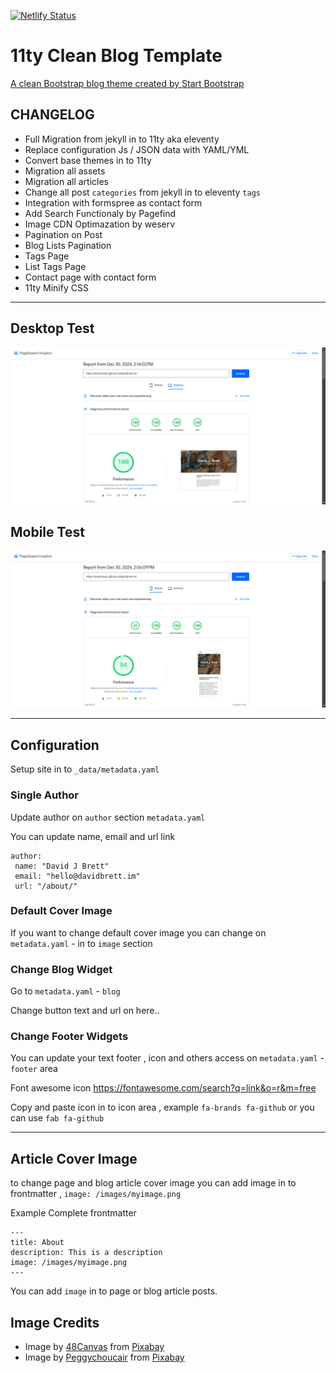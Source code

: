[![Netlify Status](https://api.netlify.com/api/v1/badges/92354f17-af5a-4a55-94b5-5cc3eb0b3807/deploy-status)](https://app.netlify.com/sites/superlative-klepon-a3d521/deploys)
# 11ty Clean Blog Template
[A clean Bootstrap blog theme created by Start Bootstrap](https://github.com/startbootstrap/startbootstrap-clean-blog)

## CHANGELOG

+ Full Migration from jekyll in to 11ty aka eleventy
+ Replace configuration Js / JSON data with YAML/YML
+ Convert base themes in to 11ty
+ Migration all assets
+ Migration all articles
+ Change all post `categories` from jekyll in to eleventy `tags`
+ Integration with formspree as contact form
+ Add Search Functionaly by Pagefind
+ Image CDN Optimazation by weserv
+ Pagination on Post
+ Blog Lists Pagination
+ Tags Page
+ List Tags Page
+ Contact page with contact form
+ 11ty Minify CSS

---

## Desktop Test

![Desktop Peform](desktop.png)

## Mobile Test

![Mobile Peform](mobile.png)

---

## Configuration

Setup site in to `_data/metadata.yaml`

### Single Author

Update author on `author` section `metadata.yaml`

You can update name, email and url link 

```
author: 
 name: "David J Brett"
 email: "hello@davidbrett.im"
 url: "/about/"
```

### Default Cover Image

If you want to change default cover image you can change on `metadata.yaml` - in to `image` section

### Change Blog Widget

Go to `metadata.yaml` - `blog`

Change button text and url on here..

### Change Footer Widgets

You can update your text footer , icon and others access on `metadata.yaml` - `footer` area

Font awesome icon https://fontawesome.com/search?q=link&o=r&m=free

Copy and paste icon in to icon area , example `fa-brands fa-github` or you can use `fab fa-github`

---

## Article Cover Image

to change page and blog article cover image you can add image in to frontmatter , `image: /images/myimage.png`

Example Complete frontmatter

```
---
title: About 
description: This is a description
image: /images/myimage.png
---
```

You can add `image` in to page or blog article posts.

## Image Credits
* Image by <a href="https://pixabay.com/users/48canvas-10060451/?utm_source=link-attribution&utm_medium=referral&utm_campaign=image&utm_content=8750691">48Canvas</a> from <a href="https://pixabay.com//?utm_source=link-attribution&utm_medium=referral&utm_campaign=image&utm_content=8750691">Pixabay</a>
* Image by <a href="https://pixabay.com/users/peggychoucair-1130890/?utm_source=link-attribution&utm_medium=referral&utm_campaign=image&utm_content=6798400">Peggychoucair</a> from <a href="https://pixabay.com//?utm_source=link-attribution&utm_medium=referral&utm_campaign=image&utm_content=6798400">Pixabay</a>